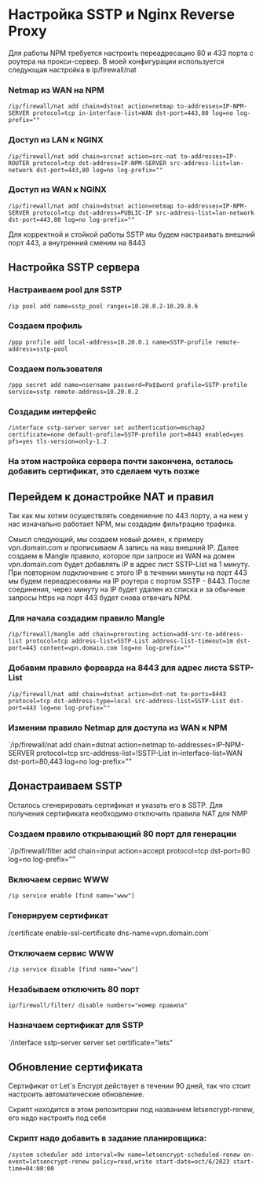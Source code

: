 # Настройка SSTP и Nginx Reverse Proxy
Для работы NPM требуется настроить переадресацию 80 и 433 порта с роутера на прокси-сервер.
В моей конфигурации используется следующая настройка в ip/firewall/nat

### Netmap из WAN на NPM
`/ip/firewall/nat add chain=dstnat action=netmap to-addresses=IP-NPM-SERVER protocol=tcp in-interface-list=WAN dst-port=443,80 log=no log-prefix=""`
### Доступ из LAN к NGINX
`/ip/firewall/nat add chain=srcnat action=src-nat to-addresses=IP-ROUTER protocol=tcp dst-address=IP-NPM-SERVER src-address-list=lan-network dst-port=443,80 log=no log-prefix=""`
### Доступ из WAN к NGINX
`/ip/firewall/nat add chain=dstnat action=netmap to-addresses=IP-NPM-SERVER protocol=tcp dst-address=PUBLIC-IP src-address-list=lan-network dst-port=443,80 log=no log-prefix=""`

Для корректной и стойкой работы SSTP мы будем настраивать внешний порт 443, а внутренний сменим на 8443

## Настройка SSTP сервера

### Настраиваем pool для SSTP
`/ip pool add name=sstp_pool ranges=10.20.0.2-10.20.0.6`
### Создаем профиль
`/ppp profile add local-address=10.20.0.1 name=SSTP-profile remote-address=sstp-pool`
### Создаем пользователя
`/ppp secret add name=nsername password=Pa$$word profile=SSTP-profile service=sstp remote-address=10.20.0.2`
### Создадим интерфейс
`/interface sstp-server server set authentication=mschap2 certificate=none default-profile=SSTP-profile port=8443 enabled=yes pfs=yes tls-version=only-1.2`
### На этом настройка сервера почти закончена, осталось добавить сертификат, это сделаем чуть позже

## Перейдем к донастройке NAT и правил
Так как мы хотим осуществлять соедениение по 443 порту, а на нем у нас изначально работает NPM, мы создадим фильтрацию трафика.

Смысл следующий, мы создаем новый домен, к примеру vpn.domain.com и прописываем A запись на наш внешний IP.
Далее создаем в Mangle правило, которое при запросе из WAN на домен vpn.domain.com будет добавлять IP в адрес лист SSTP-List на 1 минуту.
При повторном подключение с этого IP в течении минуты на порт 443 мы будем переадресованы на IP роутера с портом SSTP - 8443.
После соединения, через минуту на IP будет удален из списка и за обычные запросы https на порт 443 будет снова отвечать NPM.

### Для начала создадим правило Mangle
`/ip/firewall/mangle add chain=prerouting action=add-src-to-address-list protocol=tcp address-list=SSTP-List address-list-timeout=1m dst-port=443 content=vpn.domain.com log=no log-prefix=""`
### Добавим правило форварда на 8443 для адрес листа SSTP-List
`/ip/firewall/nat add chain=dstnat action=dst-nat to-ports=8443 protocol=tcp dst-address-type=local src-address-list=SSTP-List dst-port=443 log=no log-prefix=""`
### Изменим правило Netmap для доступа из WAN к NPM
`/ip/firewall/nat add chain=dstnat action=netmap to-addresses=IP-NPM-SERVER protocol=tcp src-address-list=!SSTP-List in-interface-list=WAN dst-port=80,443 log=no log-prefix="" 

## Донастраиваем SSTP
Осталось сгенерировать сертификат и указать его в SSTP. Для получения сертификата необходимо отключить правила NAT для NMP
### Создаем правило открывающий 80 порт для генерации
`/ip/firewall/filter add chain=input action=accept protocol=tcp dst-port=80 log=no log-prefix=""
### Включаем сервис WWW
`/ip service enable [find name="www"]`
### Генерируем сертификат
/certificate enable-ssl-certificate dns-name=vpn.domain.com`
### Отключаем сервис WWW
`/ip service disable [find name="www"]`
### Незабываем отключить 80 порт
`ip/firewall/filter/ disable numbers="номер правила"`
### Назначаем сертификат для SSTP
`/interface sstp-server server set certificate="lets"

## Обновление сертификата
Сертификат от Let`s Encrypt действует в течении 90 дней, так что стоит настроить автоматические обновление.

Скрипт находится в этом репозитории под названием letsencrypt-renew, его надо настроить под себя

### Скрипт надо добавить в задание планировщика:
`/system scheduler add interval=9w name=letsencrypt-scheduled-renew on-event=letsencrypt-renew policy=read,write start-date=oct/6/2023 start-time=04:00:00`
